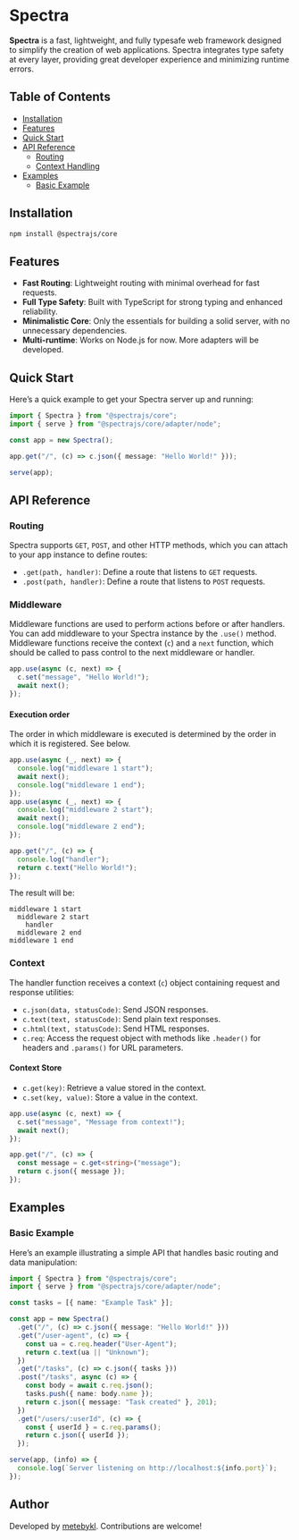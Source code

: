 # Spectra

**Spectra** is a fast, lightweight, and fully typesafe web framework designed to simplify the creation of web applications. Spectra integrates type safety at every layer, providing great developer experience and minimizing runtime errors.

## Table of Contents

- [Installation](#installation)
- [Features](#features)
- [Quick Start](#quick-start)
- [API Reference](#api-reference)
  - [Routing](#routing)
  - [Context Handling](#context-handling)
- [Examples](#examples)
  - [Basic Example](#basic-example)

## Installation

```bash
npm install @spectrajs/core
```

## Features

- **Fast Routing**: Lightweight routing with minimal overhead for fast requests.
- **Full Type Safety**: Built with TypeScript for strong typing and enhanced reliability.
- **Minimalistic Core**: Only the essentials for building a solid server, with no unnecessary dependencies.
- **Multi-runtime**: Works on Node.js for now. More adapters will be developed.

## Quick Start

Here’s a quick example to get your Spectra server up and running:

```typescript
import { Spectra } from "@spectrajs/core";
import { serve } from "@spectrajs/core/adapter/node";

const app = new Spectra();

app.get("/", (c) => c.json({ message: "Hello World!" }));

serve(app);
```

## API Reference

### Routing

Spectra supports `GET`, `POST`, and other HTTP methods, which you can attach to your app instance to define routes:

- `.get(path, handler)`: Define a route that listens to `GET` requests.
- `.post(path, handler)`: Define a route that listens to `POST` requests.

### Middleware

Middleware functions are used to perform actions before or after handlers. You can add middleware to your Spectra instance by the `.use()` method. Middleware functions receive the context (`c`) and a `next` function, which should be called to pass control to the next middleware or handler.

```typescript
app.use(async (c, next) => {
  c.set("message", "Hello World!");
  await next();
});
```

#### Execution order

The order in which middleware is executed is determined by the order in which it is registered. See below.

```typescript
app.use(async (_, next) => {
  console.log("middleware 1 start");
  await next();
  console.log("middleware 1 end");
});
app.use(async (_, next) => {
  console.log("middleware 2 start");
  await next();
  console.log("middleware 2 end");
});

app.get("/", (c) => {
  console.log("handler");
  return c.text("Hello World!");
});
```

The result will be:

```
middleware 1 start
  middleware 2 start
    handler
  middleware 2 end
middleware 1 end
```

### Context

The handler function receives a context (`c`) object containing request and response utilities:

- `c.json(data, statusCode)`: Send JSON responses.
- `c.text(text, statusCode)`: Send plain text responses.
- `c.html(text, statusCode)`: Send HTML responses.
- `c.req`: Access the request object with methods like `.header()` for headers and `.params()` for URL parameters.

#### Context Store

- `c.get(key)`: Retrieve a value stored in the context.
- `c.set(key, value)`: Store a value in the context.

```typescript
app.use(async (c, next) => {
  c.set("message", "Message from context!");
  await next();
});

app.get("/", (c) => {
  const message = c.get<string>("message");
  return c.json({ message });
});
```

## Examples

### Basic Example

Here’s an example illustrating a simple API that handles basic routing and data manipulation:

```typescript
import { Spectra } from "@spectrajs/core";
import { serve } from "@spectrajs/core/adapter/node";

const tasks = [{ name: "Example Task" }];

const app = new Spectra()
  .get("/", (c) => c.json({ message: "Hello World!" }))
  .get("/user-agent", (c) => {
    const ua = c.req.header("User-Agent");
    return c.text(ua || "Unknown");
  })
  .get("/tasks", (c) => c.json({ tasks }))
  .post("/tasks", async (c) => {
    const body = await c.req.json();
    tasks.push({ name: body.name });
    return c.json({ message: "Task created" }, 201);
  })
  .get("/users/:userId", (c) => {
    const { userId } = c.req.params();
    return c.json({ userId });
  });

serve(app, (info) => {
  console.log(`Server listening on http://localhost:${info.port}`);
});
```

## Author

Developed by [metebykl](https://github.com/metebykl). Contributions are welcome!
